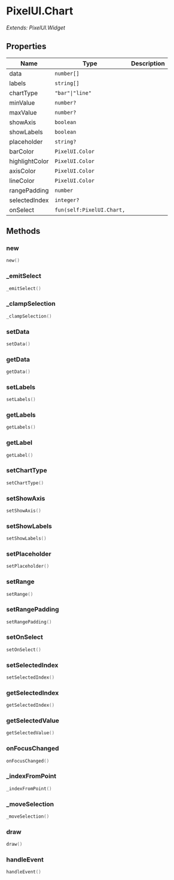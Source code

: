 # PixelUI.Chart

*Extends: PixelUI.Widget*

## Properties

| Name | Type | Description |
|------|------|-------------|
| data | `number[]` |  |
| labels | `string[]` |  |
| chartType | `"bar"\|"line"` |  |
| minValue | `number?` |  |
| maxValue | `number?` |  |
| showAxis | `boolean` |  |
| showLabels | `boolean` |  |
| placeholder | `string?` |  |
| barColor | `PixelUI.Color` |  |
| highlightColor | `PixelUI.Color` |  |
| axisColor | `PixelUI.Color` |  |
| lineColor | `PixelUI.Color` |  |
| rangePadding | `number` |  |
| selectedIndex | `integer?` |  |
| onSelect | `fun(self:PixelUI.Chart,` |  |

## Methods

### new

```lua
new()
```

### _emitSelect

```lua
_emitSelect()
```

### _clampSelection

```lua
_clampSelection()
```

### setData

```lua
setData()
```

### getData

```lua
getData()
```

### setLabels

```lua
setLabels()
```

### getLabels

```lua
getLabels()
```

### getLabel

```lua
getLabel()
```

### setChartType

```lua
setChartType()
```

### setShowAxis

```lua
setShowAxis()
```

### setShowLabels

```lua
setShowLabels()
```

### setPlaceholder

```lua
setPlaceholder()
```

### setRange

```lua
setRange()
```

### setRangePadding

```lua
setRangePadding()
```

### setOnSelect

```lua
setOnSelect()
```

### setSelectedIndex

```lua
setSelectedIndex()
```

### getSelectedIndex

```lua
getSelectedIndex()
```

### getSelectedValue

```lua
getSelectedValue()
```

### onFocusChanged

```lua
onFocusChanged()
```

### _indexFromPoint

```lua
_indexFromPoint()
```

### _moveSelection

```lua
_moveSelection()
```

### draw

```lua
draw()
```

### handleEvent

```lua
handleEvent()
```

